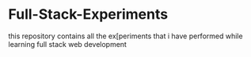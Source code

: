 # Full-Stack-Experiments
this repository contains all the ex[periments that i have performed while learning full stack web development 
